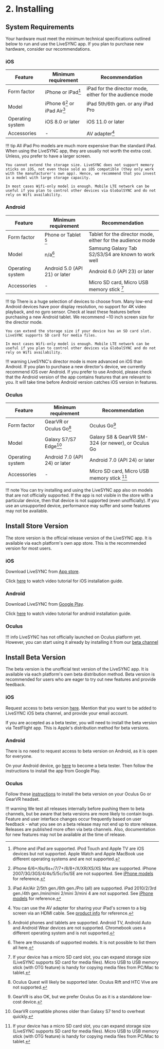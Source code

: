 # 2. Installing

## System Requirements

Your hardware must meet the minimum technical specifications outlined below to run and use the LiveSYNC app. If you plan to purchase new hardware, consider our recommendations.

### iOS

Feature | Minimum requirement | Recommendation
---------|--------------------|---------------
Form factor | iPhone or iPad[^1] | iPad for the director mode, either for the audience mode
Model | iPhone 6[^2] or iPad Air[^3] | iPad 5th/6th gen. or any iPad Pro
Operating system | iOS 8.0 or later | iOS 11.0 or later
Accessories | - | AV adapter[^4]

!!! tip
    All iPad Pro models are much more expensive than the standard iPad. When using the LiveSYNC app, they are usually not worth the extra cost. Unless, you prefer to have a larger screen.

    You cannot extend the storage size. LiveSYNC does not support memory sticks on iOS, not even those sold as iOS compatible (they only work with the manufacturer's own app). Hence, we recommend that you invest in a model with large storage capacity.

    In most cases Wifi-only model is enough. Mobile LTE network can be useful if you plan to control other devices via GlobalSYNC and do not rely on Wifi availability.

[^1]: iPhone and iPad are supported. iPod Touch and Apple TV are iOS devices but not supported. Apple Watch and Apple MacBook use different operating systems and are not supported.
[^2]: iPhone 6/6+/6s/6s+/7/7+/8/8+/X/XR/XS/XS Max are supported. iPhone 2007/3G/3GS/4/4s/5/5c/5s/SE are not supported. See [iPhone models](https://support.apple.com/en-us/HT201296) for reference.
[^3]: iPad Air/Air 2/5th gen./6th gen./Pro (all) are supported. iPad 2010/2/3rd gen./4th gen./mini/mini 2/mini 3/mini 4 are not supported. See [iPhone models](https://support.apple.com/en-us/HT201471) for reference.
[^4]: You can use the AV adapter for sharing your iPad's screen to a big screen via an HDMI cable. See [product info](https://www.apple.com/shop/product/MD826AM/A/lightning-digital-av-adapter) for reference.

### Android

Feature | Minimum requirement | Recommendation
---------|--------------------|---------------
Form factor | Phone or Tablet [^5] | Tablet for the director mode, either for the audience mode
Model | n/a[^6] | Samsung Galaxy Tab S2/S3/S4 are known to work well
Operating system | Android 5.0 (API 21) or later | Android 6.0 (API 23) or later
Accessories | - | Micro SD card, Micro USB memory stick [^7]

[^5]: Android phones and tablets are supported. Android TV, Android Auto and Android Wear devices are not supported. Chromebook uses a different operating system and is not supported.
[^6]: There are thousands of supported models. It is not possible to list them all here.
[^7]: If your device has a micro SD card slot, you can expand storage size (LiveSYNC supports SD card for media files). Micro USB to USB memory stick (with OTG feature) is handy for copying media files from PC/Mac to tablet.

!!! tip
    There is a huge selection of devices to choose from. Many low-end Android devices have poor display resolution, no support for 4K video playback, and no gyro sensor. Check at least these features before purchasing a new Android tablet. We recommend ~10 inch screen size for the director mode.

    You can extend the storage size if your device has an SD card slot. LiveSYNC supports SD card for media files.

    In most cases Wifi-only model is enough. Mobile LTE network can be useful if you plan to control other devices via GlobalSYNC and do not rely on Wifi availability.

!!! warning
    LiveSYNC's director mode is more advanced on iOS than Android. If you plan to purchase a new director's device, we currently recommend iOS over Android. If you prefer to use Android, please check that the Android version of the app contains features that are relevant to you. It will take time before Android version catches iOS version in features.

### Oculus

Feature | Minimum requirement | Recommendation
---------|--------------------|---------------
Form factor | GearVR or Oculus Go[^8] | Oculus Go[^9]
Model | Galaxy S7/S7 Edge[^10] | Galaxy S8 & GearVR SM-324 (or newer), or Oculus Go
Operating system | Android 7.0 (API 24) or later | Android 7.0 (API 24) or later
Accessories | - | Micro SD card, Micro USB memory stick [^11]

[^8]: Oculus Quest will likely be supported later. Oculus Rift and HTC Vive are not supported.
[^9]: GearVR is also OK, but we prefer Oculus Go as it is a standalone low-cost device.
[^10]: GearVR compatible phones older than Galaxy S7 tend to overheat quickly.
[^11]: If your device has a micro SD card slot, you can expand storage size (LiveSYNC supports SD card for media files). Micro USB to USB memory stick (with OTG feature) is handy for copying media files from PC/Mac to tablet.

!!! note
    You can try installing and using the LiveSYNC app also on models that are not officially supported. If the app is not visible in the store with a particular device, then that device is not supported (even unofficially). If you use an unsupported device, performance may suffer and some features may not be available.

## Install Store Version

The store version is the official release version of the LiveSYNC app. It is available via each platform's own app store. This is the recommended version for most users.

### iOS

Download LiveSYNC from [App store](https://itunes.apple.com/us/app/livesync-presentation-solution/id1202200449?mt=8).

Click [here](https://vimeo.com/221436477) to watch video tutorial for iOS installation guide.

### Android

Download LiveSYNC from [Google Play](https://play.google.com/store/apps/details?id=fi.finwe.livesync.player.android&hl=en).

Click [here](https://vimeo.com/221453486) to watch video tutorial for android installation guide. 

### Oculus

!!! info
    LiveSYNC has not officially launched on Oculus platform yet. However, you can start using it already by installing it from our [beta channel](installing.md#oculus_2)

## Install Beta Version

The beta version is the unofficial test version of the LiveSYNC app. It is available via each platform's own beta distribution method. Beta version is recommended for users who are eager to try out new features and provide feedback.

### iOS

Request access to beta version [here](../support/support.md). Mention that you want to be added to LiveSYNC iOS beta channel, and provide your email account.

If you are accepted as a beta tester, you will need to install the beta version via TestFlight app. This is Apple's distribution method for beta versions.

### Android

There is no need to request access to beta version on Android, as it is open for everyone.

On your Android device, go [here](https://play.google.com/apps/testing/fi.finwe.livesync.player.android) to become a beta tester. Then follow the instructions to install the app from Google Play.

### Oculus

Follow these [instructions](../tutorials/oculus_go_setup.md) to install the beta version on your Oculus Go or GearVR headset.

!!! warning
    We test all releases internally before pushing them to beta channels, but be aware that beta versions are more likely to contain bugs. Feature and user interface changes occur frequently based on user feedback - what you see on a beta release may not end up to store release. Releases are published more often via beta channels. Also, documentation for new features may not be available at the time of release.
